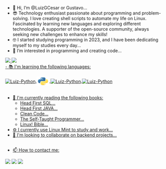 - 👋 Hi, I’m @LuizGCesar or Gustavo...
- 😎 Technology enthusiast passionate about programming and problem-solving. I love creating shell scripts to automate my life on Linux. Fascinated by learning new languages and exploring different technologies. A supporter of the open-source community, always seeking new challenges to enhance my skills!
- 🤓 I started studying programming in 2023, and I have been dedicating myself to my studies every day...
- 👀 I’m interested in programming and creating code...

<div>
  <a href="https://github.com/LuizGCesar">
  <img height="180em" src="https://github-readme-stats.vercel.app/api?username=luizgcesar&show_icons=true&theme=dracula&incluide_all_commits=true&count_private=true"/>
  <img height="180em" src="https://github-readme-stats.vercel.app/api/top-langs/?username=luizgcesar&layout=compact&langs_count=16&theme=dracula"/>
</div>
 - 📚 I'm learning the following languages:    
<div style="display: inline_block"><br>
<img align="center" alt="Luiz-Python" height="30" width="40" src="https://cdn.jsdelivr.net/gh/devicons/devicon@latest/icons/mysql/mysql-original-wordmark.svg">
<img align="center" alt="Luiz-Python" height="30" width="40" src="https://raw.githubusercontent.com/devicons/devicon/master/icons/python/python-original.svg">
<img align="center" alt="Luiz-Python" height="30" width="40" src="https://cdn.jsdelivr.net/gh/devicons/devicon@latest/icons/java/java-original-wordmark.svg">
<img align="center" alt="Luiz-Python" height="30" width="40" src="https://cdn.jsdelivr.net/gh/devicons/devicon@latest/icons/linux/linux-original.svg">  
</div>        



          
##

- 🌱 I'm currently reading the following books:
  - Head First SQL...
  - Head First JAVA...
  - Clean Code...
  - The Self-Taught Programmer...
  - Linux! Bible...
- ⚙️ I currently use Linux Mint to study and work...
- 💞️ I'm looking to collaborate on backend projects...

## 
- 📫 How to contact me: 

<div>
<a href="https://discord.gg/luizgustavo.alq" target="_blank"><img src="https://img.shields.io/badge/Discord-7289DA?style=for-the-badge&logo=discord&logoColor=white" target="_blank"></a> 
<a href = "mailto:luizgcesar@gmail.com"><img src="https://img.shields.io/badge/Gmail-D14836?style=for-the-badge&logo=gmail&logoColor=white)" target="_blank"></a>
<a href="https://www.linkedin.com/in/luizgustavocesar/" target="_blank"><img src="https://img.shields.io/badge/-LinkedIn-%230077B5?style=for-the-badge&logo=linkedin&logoColor=white" target="_blank"></a> 
          
</div>



<!---
LuizGCesar/LuizGCesar is a ✨ special ✨ repository because its `README.md` (this file) appears on your GitHub profile.
You can click the Preview link to take a look at your changes.
--->

